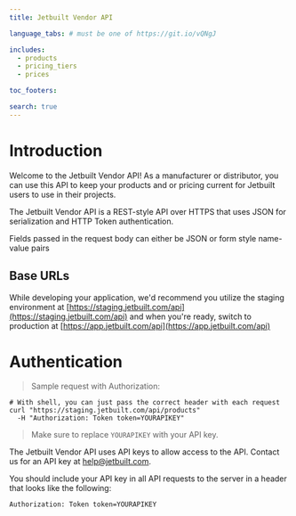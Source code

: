 ```yaml
---
title: Jetbuilt Vendor API

language_tabs: # must be one of https://git.io/vQNgJ

includes:
  - products
  - pricing_tiers
  - prices

toc_footers:

search: true
---
```


# Introduction

Welcome to the Jetbuilt Vendor API! As a manufacturer or distributor, you can use this API to keep
your products and or pricing current for Jetbuilt users to use in their projects.

The Jetbuilt Vendor API is a REST-style API over HTTPS that uses JSON for serialization and
HTTP Token authentication.

Fields passed in the request body can either be JSON or form style name-value pairs

## Base URLs

While developing your application, we'd recommend you utilize the staging environment at
[https://staging.jetbuilt.com/api](https://staging.jetbuilt.com/api) and when you're ready,
switch to production at [https://app.jetbuilt.com/api](https://app.jetbuilt.com/api)

# Authentication

> Sample request with Authorization:

```shell
# With shell, you can just pass the correct header with each request
curl "https://staging.jetbuilt.com/api/products"
  -H "Authorization: Token token=YOURAPIKEY"
```

> Make sure to replace `YOURAPIKEY` with your API key.

The Jetbuilt Vendor API uses API keys to allow access to the API. Contact us for an API key at [help@jetbuilt.com](mailto:help@jetbuilt.com).

You should include your API key in all API requests to the server in a header that looks like the
following:

`Authorization: Token token=YOURAPIKEY`
